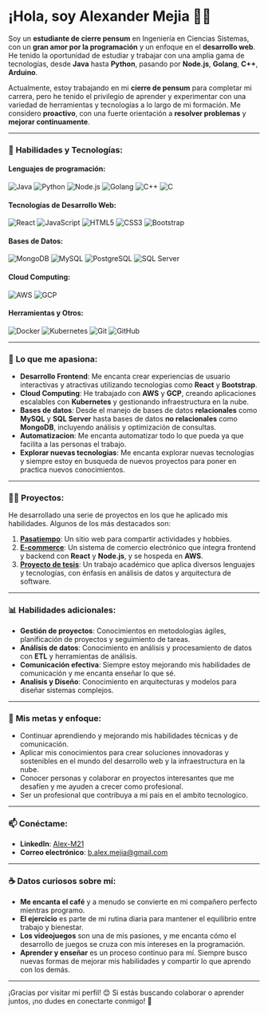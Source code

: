 # ¡Hola, soy Alexander Mejia 👨‍💻

Soy un **estudiante de cierre pensum** en Ingeniería en Ciencias Sistemas, con un **gran amor por la programación** y un enfoque en el **desarrollo web**. He tenido la oportunidad de estudiar y trabajar con una amplia gama de tecnologías, desde **Java** hasta **Python**, pasando por **Node.js**, **Golang**, **C++**, **Arduino**.

Actualmente, estoy trabajando en mi **cierre de pensum** para completar mi carrera, pero he tenido el privilegio de aprender y experimentar con una variedad de herramientas y tecnologías a lo largo de mi formación. Me considero **proactivo**, con una fuerte orientación a **resolver problemas** y **mejorar continuamente**.

---

### 🔧 **Habilidades y Tecnologías**:

#### Lenguajes de programación:
![Java](https://img.shields.io/badge/Java-%23E34A86.svg?style=flat&logo=java&logoColor=white)
![Python](https://img.shields.io/badge/Python-3776AB.svg?style=flat&logo=python&logoColor=white)
![Node.js](https://img.shields.io/badge/Node.js-339933.svg?style=flat&logo=node.js&logoColor=white)
![Golang](https://img.shields.io/badge/Golang-00ADD8.svg?style=flat&logo=go&logoColor=white)
![C++](https://img.shields.io/badge/C++-00599C.svg?style=flat&logo=cplusplus&logoColor=white)
![C](https://img.shields.io/badge/C-00599C.svg?style=flat&logo=c&logoColor=white)

#### Tecnologías de Desarrollo Web:
![React](https://img.shields.io/badge/React-61DAFB.svg?style=flat&logo=react&logoColor=black)
![JavaScript](https://img.shields.io/badge/JavaScript-F7DF1E.svg?style=flat&logo=javascript&logoColor=black)
![HTML5](https://img.shields.io/badge/HTML5-E34F26.svg?style=flat&logo=html5&logoColor=white)
![CSS3](https://img.shields.io/badge/CSS3-1572B6.svg?style=flat&logo=css3&logoColor=white)
![Bootstrap](https://img.shields.io/badge/Bootstrap-563D7C.svg?style=flat&logo=bootstrap&logoColor=white)

#### Bases de Datos:
![MongoDB](https://img.shields.io/badge/MongoDB-47A248.svg?style=flat&logo=mongodb&logoColor=white)
![MySQL](https://img.shields.io/badge/MySQL-4479A1.svg?style=flat&logo=mysql&logoColor=white)
![PostgreSQL](https://img.shields.io/badge/PostgreSQL-336791.svg?style=flat&logo=postgresql&logoColor=white)
![SQL Server](https://img.shields.io/badge/SQL%20Server-CC2927.svg?style=flat&logo=microsoftsqlserver&logoColor=white)

#### Cloud Computing:
![AWS](https://img.shields.io/badge/Amazon%20AWS-232F3E.svg?style=flat&logo=amazonaws&logoColor=white)
![GCP](https://img.shields.io/badge/Google%20Cloud-4285F4.svg?style=flat&logo=googlecloud&logoColor=white)

#### Herramientas y Otros:
![Docker](https://img.shields.io/badge/Docker-2496ED.svg?style=flat&logo=docker&logoColor=white)
![Kubernetes](https://img.shields.io/badge/Kubernetes-326CE5.svg?style=flat&logo=kubernetes&logoColor=white)
![Git](https://img.shields.io/badge/Git-F1502F.svg?style=flat&logo=git&logoColor=white)
![GitHub](https://img.shields.io/badge/GitHub-181717.svg?style=flat&logo=github&logoColor=white)

---

### 🌱 **Lo que me apasiona**:
- **Desarrollo Frontend**: Me encanta crear experiencias de usuario interactivas y atractivas utilizando tecnologías como **React** y **Bootstrap**.
- **Cloud Computing**: He trabajado con **AWS** y **GCP**, creando aplicaciones escalables con **Kubernetes** y gestionando infraestructura en la nube.
- **Bases de datos**: Desde el manejo de bases de datos **relacionales** como **MySQL** y **SQL Server** hasta bases de datos **no relacionales** como **MongoDB**, incluyendo análisis y optimización de consultas.
- **Automatizacion**: Me encanta automatizar todo lo que pueda ya que facilita a las personas el trabajo.
- **Explorar nuevas tecnologias**: Me encanta explorar nuevas tecnologias  y siempre estoy en busqueda de nuevos proyectos para poner en practica nuevos conocimientos.

---

### 🧑‍💻 **Proyectos**:
He desarrollado una serie de proyectos en los que he aplicado mis habilidades. Algunos de los más destacados son:

1. **[Pasatiempo](https://github.com/tu_usuario/pasatiempo)**: Un sitio web para compartir actividades y hobbies.
2. **[E-commerce](https://github.com/tu_usuario/e-commerce)**: Un sistema de comercio electrónico que integra frontend y backend con **React** y **Node.js**, y se hospeda en **AWS**.
3. **[Proyecto de tesis](https://github.com/tu_usuario/proyecto_tesis)**: Un trabajo académico que aplica diversos lenguajes y tecnologías, con énfasis en análisis de datos y arquitectura de software.

---

### 📊 **Habilidades adicionales**:
- **Gestión de proyectos**: Conocimientos en metodologías ágiles, planificación de proyectos y seguimiento de tareas.
- **Análisis de datos**: Conocimiento en análisis y procesamiento de datos con **ETL** y herramientas de análisis.
- **Comunicación efectiva**: Siempre estoy mejorando mis habilidades de comunicación y me encanta enseñar lo que sé.
- **Analisis y Diseño**: Conocimiento en arquitecturas y modelos para diseñar sistemas complejos.
  
---

### 🎯 **Mis metas y enfoque**:
- Continuar aprendiendo y mejorando mis habilidades técnicas y de comunicación.
- Aplicar mis conocimientos para crear soluciones innovadoras y sostenibles en el mundo del desarrollo web y la infraestructura en la nube.
- Conocer personas y colaborar en proyectos interesantes que me desafíen y me ayuden a crecer como profesional.
- Ser un profesional que contribuya a mi pais en el ambito tecnologico.
---

### 📫 **Conéctame**:

- **LinkedIn**: [Alex-M21](https://www.linkedin.com/in/alexander-mejia-05961a217/)
- **Correo electrónico**: [b.alex.mejia@gmail.com](mailto:b.alex.mejia@gmail.com)

---

### ☕ **Datos curiosos sobre mí**:
- **Me encanta el café** y a menudo se convierte en mi compañero perfecto mientras programo.
- **El ejercicio** es parte de mi rutina diaria para mantener el equilibrio entre trabajo y bienestar.
- **Los videojuegos** son una de mis pasiones, y me encanta cómo el desarrollo de juegos se cruza con mis intereses en la programación.
- **Aprender y enseñar** es un proceso continuo para mí. Siempre busco nuevas formas de mejorar mis habilidades y compartir lo que aprendo con los demás.

---

¡Gracias por visitar mi perfil! 😊 Si estás buscando colaborar o aprender juntos, ¡no dudes en conectarte conmigo! 🚀
